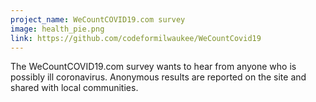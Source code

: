 ```yaml
---
project_name: WeCountCOVID19.com survey
image: health_pie.png
link: https://github.com/codeformilwaukee/WeCountCovid19
---
```


The WeCountCOVID19.com survey wants to hear from anyone who is possibly ill coronavirus. Anonymous results are reported on the site and shared with local communities.
